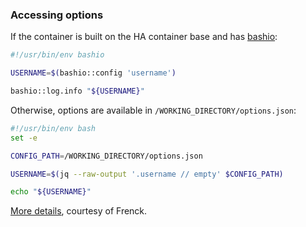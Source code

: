 ### Accessing options

If the container is built on the HA container base and has [bashio](https://github.com/hassio-addons/bashio):

```bash
#!/usr/bin/env bashio

USERNAME=$(bashio::config 'username')

bashio::log.info "${USERNAME}"
```

Otherwise, options are available in `/WORKING_DIRECTORY/options.json`:

```bash
#!/usr/bin/env bash
set -e

CONFIG_PATH=/WORKING_DIRECTORY/options.json

USERNAME=$(jq --raw-output '.username // empty' $CONFIG_PATH)

echo "${USERNAME}"
```
[More details](https://github.com/hassio-addons/bashio?tab=readme-ov-file#configuration), courtesy of Frenck.
